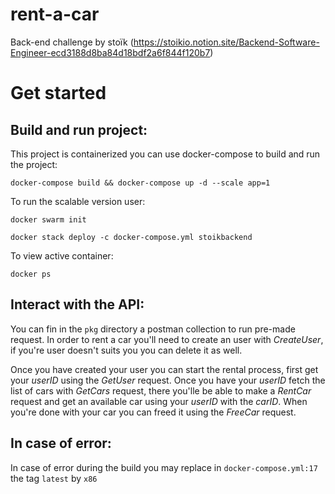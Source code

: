 # rent-a-car

Back-end challenge by stoïk (https://stoikio.notion.site/Backend-Software-Engineer-ecd3188d8ba84d18bdf2a6f844f120b7)

# Get started

## Build and run project:

This project is containerized you can use docker-compose to build and run the project:

`docker-compose build && docker-compose up -d --scale app=1`

To run the scalable version user:

`docker swarm init`

`docker stack deploy -c docker-compose.yml stoikbackend`

To view active container:

`docker ps`

## Interact with the API:

You can fin in the `pkg` directory a postman collection to run pre-made request.
In order to rent a car you'll need to create an user with *CreateUser*, if you're user doesn't suits you you can delete it as well.

Once you have created your user you can start the rental process, first get your *userID* using the *GetUser* request. Once you have your *userID* fetch the list of cars with *GetCars* request, there you'lle be able to make a *RentCar* request and get an available car using your *userID* with the *carID*.
When you're done with your car you can freed it using the *FreeCar* request.

## In case of error:
In case of error during the build you may replace in `docker-compose.yml:17` the tag `latest` by `x86`
